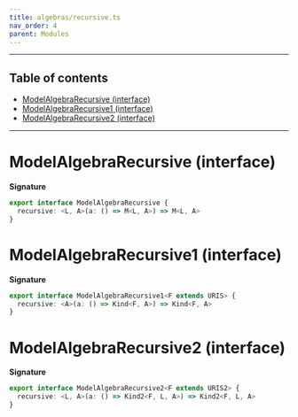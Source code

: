 ```yaml
---
title: algebras/recursive.ts
nav_order: 4
parent: Modules
---
```


---

<h2 class="text-delta">Table of contents</h2>

- [ModelAlgebraRecursive (interface)](#modelalgebrarecursive-interface)
- [ModelAlgebraRecursive1 (interface)](#modelalgebrarecursive1-interface)
- [ModelAlgebraRecursive2 (interface)](#modelalgebrarecursive2-interface)

---

# ModelAlgebraRecursive (interface)

**Signature**

```ts
export interface ModelAlgebraRecursive {
  recursive: <L, A>(a: () => M<L, A>) => M<L, A>
}
```

# ModelAlgebraRecursive1 (interface)

**Signature**

```ts
export interface ModelAlgebraRecursive1<F extends URIS> {
  recursive: <A>(a: () => Kind<F, A>) => Kind<F, A>
}
```

# ModelAlgebraRecursive2 (interface)

**Signature**

```ts
export interface ModelAlgebraRecursive2<F extends URIS2> {
  recursive: <L, A>(a: () => Kind2<F, L, A>) => Kind2<F, L, A>
}
```

